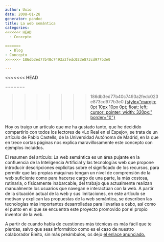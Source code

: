 ```yaml
---
author: Uxio
date: 2008-01-28
generator: pandoc
title: La web semántica
categories:
<<<<<<< HEAD
  - Concepto

=======
  - Blog
- Concepto
>>>>>>> 186db3ed77b40c7493a2fedc023e873cd977b3e0

---
```


<<<<<<< HEAD


=======
>>>>>>> 186db3ed77b40c7493a2fedc023e873cd977b3e0
[![](){style="margin: 0pt 10px 10px 0pt; float: left; cursor: pointer; width: 320px;"
border="0"}]()

Hoy os traigo un artículo que me ha gustado tanto, que he decidido
compartirlo con todos los lectores de «Lo Real en el Espejo», se trata
de un artículo de Pablo Castells, de la Universidad Autónoma de Madrid,
en la que en trece cortas páginas nos explica maravillosamente este
concepto con ejemplos incluidos.

El resumen del artículo: La web semántica es un área pujante en la
confluencia de la Inteligencia Artificial y las tecnologías web que
propone introducir descripciones explícitas sobre el significado de los
recursos, para permitir que las propias máquinas tengan un nivel de
comprensión de la web suficiente como para hacerse cargo de una parte,
la más costosa, rutinaria, o físicamente inabarcable, del trabajo que
actualmente realizan manualmente los usuarios que navegan e interactúan
con la web. A partir de la situación actual de la web y sus
limitaciones, en este artículo se motivan y explican las propuestas de
la web semántica, se describen las tecnologías más importantes
desarrolladas para llevarlas a cabo, así como el punto en el que se
encuentra este proyecto promovido por el propio inventor de la web.

A partir de cuando habla de cuestiones más técnicas es más fácil que te
pierdas, salvo que seas informático como es el caso de nuestro
colaborador Bieito, sin más preámbulos, os dejo [el enlace
anunciado.](http://arantxa.ii.uam.es/~castells/publications/castells-uclm03.pdf)
